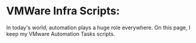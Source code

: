 # VMWare Infra Scripts:

In today's world, automation plays a huge role everywhere. On this page, I keep my VMware Automation Tasks scripts.

